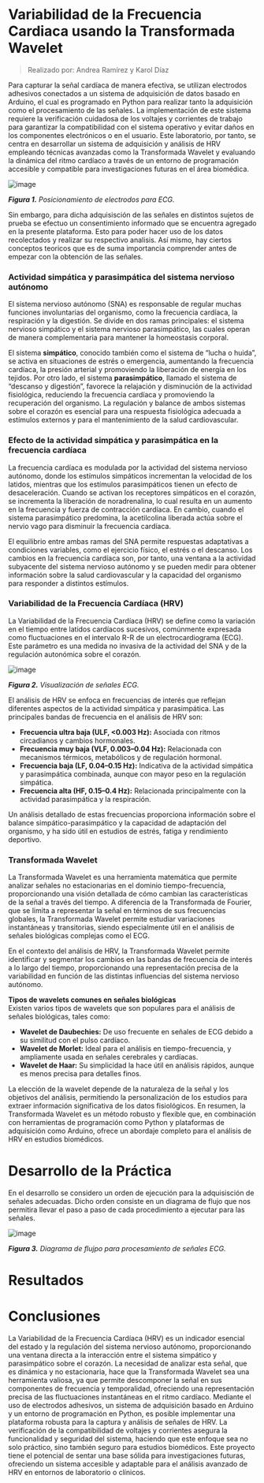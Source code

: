 # Variabilidad de la Frecuencia Cardiaca usando la Transformada Wavelet
> Realizado por: Andrea Ramírez y Karol Díaz

Para capturar la señal cardíaca de manera efectiva, se utilizan electrodos adhesivos conectados a un sistema de adquisición de datos basado en Arduino, el cual es programado en Python para realizar tanto la adquisición como el procesamiento de las señales. La implementación de este sistema requiere la verificación cuidadosa de los voltajes y corrientes de trabajo para garantizar la compatibilidad con el sistema operativo y evitar daños en los componentes electrónicos o en el usuario. Este laboratorio, por tanto, se centra en desarrollar un sistema de adquisición y análisis de HRV empleando técnicas avanzadas como la Transformada Wavelet y evaluando la dinámica del ritmo cardíaco a través de un entorno de programación accesible y compatible para investigaciones futuras en el área biomédica.

![image](https://github.com/user-attachments/assets/1c86eabc-bfac-4a6c-ae45-cf6b3db64fa1)

<em><strong>Figura 1.</strong> Posicionamiento de electrodos para ECG.</em>

Sin embargo, para dicha adquisisción de las señales en distintos sujetos de prueba se efectuo un consentimiento informado que se encuentra agregado en la presente plataforma. Esto para poder hacer uso de los datos recolectados y realizar su respectivo analisis. Así mismo, hay ciertos conceptos teoricos que es de suma importancia comprender antes de empezar con la obtención de las señales.

### Actividad simpática y parasimpática del sistema nervioso autónomo

El sistema nervioso autónomo (SNA) es responsable de regular muchas funciones involuntarias del organismo, como la frecuencia cardíaca, la respiración y la digestión. Se divide en dos ramas principales: el sistema nervioso simpático y el sistema nervioso parasimpático, las cuales operan de manera complementaria para mantener la homeostasis corporal. 

El sistema **simpático**, conocido también como el sistema de “lucha o huida”, se activa en situaciones de estrés o emergencia, aumentando la frecuencia cardíaca, la presión arterial y promoviendo la liberación de energía en los tejidos. Por otro lado, el sistema **parasimpático**, llamado el sistema de “descanso y digestión”, favorece la relajación y disminución de la actividad fisiológica, reduciendo la frecuencia cardíaca y promoviendo la recuperación del organismo. La regulación y balance de ambos sistemas sobre el corazón es esencial para una respuesta fisiológica adecuada a estímulos externos y para el mantenimiento de la salud cardiovascular.

###  Efecto de la actividad simpática y parasimpática en la frecuencia cardíaca

La frecuencia cardíaca es modulada por la actividad del sistema nervioso autónomo, donde los estímulos simpáticos incrementan la velocidad de los latidos, mientras que los estímulos parasimpáticos tienen un efecto de desaceleración. Cuando se activan los receptores simpáticos en el corazón, se incrementa la liberación de noradrenalina, lo cual resulta en un aumento en la frecuencia y fuerza de contracción cardíaca. En cambio, cuando el sistema parasimpático predomina, la acetilcolina liberada actúa sobre el nervio vago para disminuir la frecuencia cardíaca.

El equilibrio entre ambas ramas del SNA permite respuestas adaptativas a condiciones variables, como el ejercicio físico, el estrés o el descanso. Los cambios en la frecuencia cardíaca son, por tanto, una ventana a la actividad subyacente del sistema nervioso autónomo y se pueden medir para obtener información sobre la salud cardiovascular y la capacidad del organismo para responder a distintos estímulos.

###  Variabilidad de la Frecuencia Cardíaca (HRV)

La Variabilidad de la Frecuencia Cardíaca (HRV) se define como la variación en el tiempo entre latidos cardíacos sucesivos, comúnmente expresada como fluctuaciones en el intervalo R-R de un electrocardiograma (ECG). Este parámetro es una medida no invasiva de la actividad del SNA y de la regulación autonómica sobre el corazón. 

![image](https://github.com/user-attachments/assets/5f6a7c36-4eb0-4d22-a6eb-aacebb9c0748)

<em><strong>Figura 2.</strong> Visualización de señales ECG.</em>

El análisis de HRV se enfoca en frecuencias de interés que reflejan diferentes aspectos de la actividad simpática y parasimpática. Las principales bandas de frecuencia en el análisis de HRV son:
- **Frecuencia ultra baja (ULF, <0.003 Hz):** Asociada con ritmos circadianos y cambios hormonales.
- **Frecuencia muy baja (VLF, 0.003–0.04 Hz):** Relacionada con mecanismos térmicos, metabólicos y de regulación hormonal.
- **Frecuencia baja (LF, 0.04–0.15 Hz):** Indicativa de la actividad simpática y parasimpática combinada, aunque con mayor peso en la regulación simpática.
- **Frecuencia alta (HF, 0.15–0.4 Hz):** Relacionada principalmente con la actividad parasimpática y la respiración.

Un análisis detallado de estas frecuencias proporciona información sobre el balance simpático-parasimpático y la capacidad de adaptación del organismo, y ha sido útil en estudios de estrés, fatiga y rendimiento deportivo.

###  Transformada Wavelet

La Transformada Wavelet es una herramienta matemática que permite analizar señales no estacionarias en el dominio tiempo-frecuencia, proporcionando una visión detallada de cómo cambian las características de la señal a través del tiempo. A diferencia de la Transformada de Fourier, que se limita a representar la señal en términos de sus frecuencias globales, la Transformada Wavelet permite estudiar variaciones instantáneas y transitorias, siendo especialmente útil en el análisis de señales biológicas complejas como el ECG.

En el contexto del análisis de HRV, la Transformada Wavelet permite identificar y segmentar los cambios en las bandas de frecuencia de interés a lo largo del tiempo, proporcionando una representación precisa de la variabilidad en función de las distintas influencias del sistema nervioso autónomo.

**Tipos de wavelets comunes en señales biológicas**  
Existen varios tipos de wavelets que son populares para el análisis de señales biológicas, tales como:
- **Wavelet de Daubechies:** De uso frecuente en señales de ECG debido a su similitud con el pulso cardíaco.
- **Wavelet de Morlet:** Ideal para el análisis en tiempo-frecuencia, y ampliamente usada en señales cerebrales y cardíacas.
- **Wavelet de Haar:** Su simplicidad la hace útil en análisis rápidos, aunque es menos precisa para detalles finos.

La elección de la wavelet depende de la naturaleza de la señal y los objetivos del análisis, permitiendo la personalización de los estudios para extraer información significativa de los datos fisiológicos. En resumen, la Transformada Wavelet es un método robusto y flexible que, en combinación con herramientas de programación como Python y plataformas de adquisición como Arduino, ofrece un abordaje completo para el análisis de HRV en estudios biomédicos.

# Desarrollo de la Práctica

En el desarrollo se considero un orden de ejecución para la adquisisción de señales adecuadas. Dicho orden consiste en un diagrama de flujo que nos permitira llevar el paso a paso de cada procedimiento a ejecutar para las señales.

![image](https://github.com/user-attachments/assets/cbc4f337-2dae-4a70-945a-e2ced5c0c459)

<em><strong>Figura 3.</strong> Diagrama de flujpo para procesamiento de señales ECG.</em>

# Resultados

# Conclusiones

La Variabilidad de la Frecuencia Cardíaca (HRV) es un indicador esencial del estado y la regulación del sistema nervioso autónomo, proporcionando una ventana directa a la interacción entre el sistema simpático y parasimpático sobre el corazón. La necesidad de analizar esta señal, que es dinámica y no estacionaria, hace que la Transformada Wavelet sea una herramienta valiosa, ya que permite descomponer la señal en sus componentes de frecuencia y temporalidad, ofreciendo una representación precisa de las fluctuaciones instantáneas en el ritmo cardíaco. Mediante el uso de electrodos adhesivos, un sistema de adquisición basado en Arduino y un entorno de programación en Python, es posible implementar una plataforma robusta para la captura y análisis de señales de HRV. La verificación de la compatibilidad de voltajes y corrientes asegura la funcionalidad y seguridad del sistema, haciendo que este enfoque sea no solo práctico, sino también seguro para estudios biomédicos. Este proyecto tiene el potencial de sentar una base sólida para investigaciones futuras, ofreciendo un sistema accesible y adaptable para el análisis avanzado de HRV en entornos de laboratorio o clínicos.
